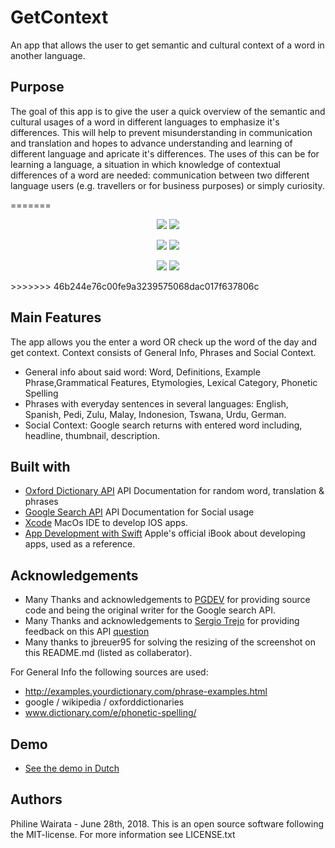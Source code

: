 # GetContext
An app that allows the user to get semantic and cultural context of a word in another language.

## Purpose
The goal of this app is to give the user a quick overview of the semantic and cultural usages of a word in different languages to emphasize it's differences. This will help to prevent misunderstanding in communication and translation and hopes to advance understanding and learning of different language and apricate it's differences. The uses of this can be for learning a language, a situation in which knowledge of contextual differences of a word are needed: communication between two different language users (e.g. travellers or for business purposes) or simply curiosity. 

=======
<p align="center">
    <img src="https://github.com/drphil007/GetContext-/raw/master/doc/display/1.png">
    <img src="https://github.com/drphil007/GetContext-/raw/master/doc/display/2.png">
</p>
<p align="center">
    <img src="https://github.com/drphil007/GetContext-/raw/master/doc/display/3.png">
    <img src="https://github.com/drphil007/GetContext-/raw/master/doc/display/4.png">
</p>
<p align="center">
    <img src="https://github.com/drphil007/GetContext-/raw/master/doc/display/5.png">
    <img src="https://github.com/drphil007/GetContext-/raw/master/doc/display/6.png">
</p>
>>>>>>> 46b244e76c00fe9a3239575068dac017f637806c

## Main Features 
The app allows you the enter a word OR check up the word of the day and get context. 
Context consists of General Info, Phrases and Social Context. 
* General info about said word: Word, Definitions, Example Phrase,Grammatical Features, Etymologies, Lexical Category, Phonetic Spelling
* Phrases with everyday sentences in several languages: English, Spanish, Pedi, Zulu, Malay, Indonesion, Tswana, Urdu, German.
* Social Context: Google search returns with entered word including, headline, thumbnail, description. 

## Built with
* [Oxford Dictionary API](https://developer.oxforddictionaries.com/documentation) API Documentation for random word, translation & phrases 
* [Google Search API](https://developers.google.com/custom-search/json-api/v1/overview) API Documentation for Social usage
* [Xcode](https://developer.apple.com/xcode/) MacOs IDE to develop IOS apps.
* [App Development with Swift](https://itunes.apple.com/nl/book/app-development-with-swift/id1219117996?l=en&mt=11) Apple's official iBook about developing apps, used as a reference.

## Acknowledgements
* Many Thanks and acknowledgements to [PGDEV](https://stackoverflow.com/users/5716829/pgdev) for providing source code and being the original writer for the Google search API. 
* Many Thanks and acknowledgements to [Sergio Trejo](https://stackoverflow.com/users/8385022/sergio-trejo)
for providing feedback on this API [question](https://stackoverflow.com/questions/50936245/how-to-display-parsed-json-data-in-swift/50936354?noredirect=1#comment88941315_50936354.)
* Many thanks to jbreuer95 for solving the resizing of the screenshot 
on this README.md (listed as collaberator).

For General Info the following sources are used:
* http://examples.yourdictionary.com/phrase-examples.html
* google / wikipedia / oxforddictionaries
* www.dictionary.com/e/phonetic-spelling/

## Demo
* [See the demo in Dutch](https://youtu.be/LmAHF_lFU9k)

## Authors
Philine Wairata - June 28th, 2018. 
This is an open source software following the MIT-license. For more information see LICENSE.txt
